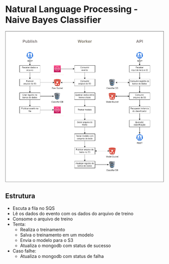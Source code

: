 # Natural Language Processing - Naive Bayes Classifier

![Diagrama da arquietura](https://github.com/jhonatan98rios/naive-bayes-classifier-infra/blob/main/diagram.png?raw=true)

## Estrutura
- Escuta a fila no SQS
- Lê os dados do evento com os dados do arquivo de treino
- Consome o arquivo de treino 
- Tenta:
    - Realiza o treinamento
    - Salva o treinamento em um modelo
    - Envia o modelo para o S3
    - Atualiza o mongodb com status de sucesso
- Caso falhe:
    - Atualiza o mongodb com status de falha